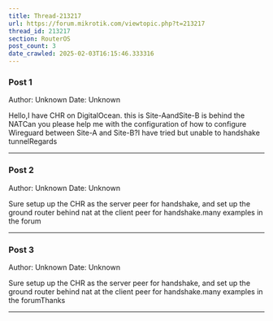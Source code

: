 ```yaml
---
title: Thread-213217
url: https://forum.mikrotik.com/viewtopic.php?t=213217
thread_id: 213217
section: RouterOS
post_count: 3
date_crawled: 2025-02-03T16:15:46.333316
---
```


### Post 1
Author: Unknown
Date: Unknown

Hello,I have CHR on DigitalOcean. this is Site-AandSite-B is behind the NATCan you please help me with the configuration of how to configure Wireguard between Site-A and Site-B?I have tried but unable to handshake tunnelRegards

---
### Post 2
Author: Unknown
Date: Unknown

Sure setup up the  CHR as the server peer for handshake, and set up the ground router behind nat at the client peer for handshake.many examples in the forum

---
### Post 3
Author: Unknown
Date: Unknown

Sure setup up the  CHR as the server peer for handshake, and set up the ground router behind nat at the client peer for handshake.many examples in the forumThanks

---
